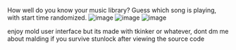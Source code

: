 How well do you know your music library? Guess which song is playing, with start time randomized.
![image](https://user-images.githubusercontent.com/76593873/218307839-2bdec60d-13fc-4e7b-a8ec-998569a4811d.png)
![image](https://user-images.githubusercontent.com/76593873/218307861-1bf7fadd-3f21-4c4d-a358-0f9def1451da.png)
![image](https://user-images.githubusercontent.com/76593873/218307760-c46d385a-5bd0-47e2-814d-4077cdd5df45.png)


enjoy mold user interface but its made with tkinker or whatever, dont dm me about malding if you survive stunlock after viewing the source code
